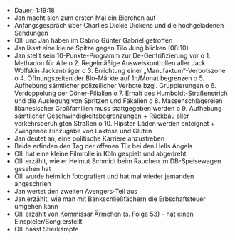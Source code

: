 - Dauer: 1:19:18
- Jan macht sich zum ersten Mal ein Bierchen auf
- Anfangsgespräch über Charlies Dickie Dickens und die hochgeladenen Sendungen
- Olli und Jan haben im Cabrio Günter Gabriel getroffen
- Jan lässt eine kleine Spitze gegen Tilo Jung blicken (08:10)
- Jan stellt sein 10-Punkte-Programm zur De-Gentrifizierung vor
	o	1. Methadon für Alle
	o	2. Regelmäßige Ausweiskontrollen aller Jack Wolfskin Jackenträger
	o	3. Errichtung einer „Manufaktum“-Verbotszone
	o	4. Öffnungszeiten der Bio-Märkte auf 1h/Monat begrenzen
	o	5. Aufhebung sämtlicher polizeilicher Verbote bzgl. Gruppierungen
	o	6. Verdoppelung der Döner-Filialien
	o	7. Erhalt des Humboldt-Straßenstrich und die Auslegung von Spritzen und Fäkalien
	o	8. Massenschlägereien libanesischer Großfamilien muss stattgegeben werden
	o	9. Aufhebung sämtlicher Geschwindigkeitsbegrenzungen + Rückbau aller verkehrsberuhigten Straßen
	o	10. Hipster-Läden werden enteignet + Zwingende Hinzugabe von Laktose und Gluten
- Jan deutet an, eine politische Karriere anzustreben
- Beide erfinden den Tag der offenen Tür bei den Hells Angels
- Olli hat eine kleine Filmrolle in Köln gespielt und abgedreht
- Olli erzählt, wie er Helmut Schmidt beim Rauchen im DB-Speisewagen gesehen hat
- Olli wurde heimlich fotografiert und hat mal wieder jemanden angeschrien
- Jan wertet den zweiten Avengers-Teil aus
- Jan erzählt, wie man mit Bankschließfächern die Erbschaftsteuer umgehen kann
- Olli erzählt von Kommissar Ärmchen (s. Folge 53) – hat einen Einspieler/Song erstellt
- Olli hasst Stierkämpfe
